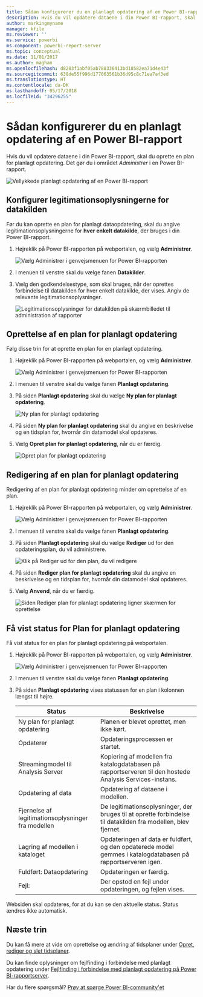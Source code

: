 ```yaml
---
title: Sådan konfigurerer du en planlagt opdatering af en Power BI-rapport
description: Hvis du vil opdatere dataene i din Power BI-rapport, skal du oprette en plan for planlagt opdatering.
author: markingmyname
manager: kfile
ms.reviewer: ''
ms.service: powerbi
ms.component: powerbi-report-server
ms.topic: conceptual
ms.date: 11/01/2017
ms.author: maghan
ms.openlocfilehash: d8283f1abf05ab788336413bd18582ea71d4e43f
ms.sourcegitcommit: 638de55f996d177063561b36d95c8c71ea7af3ed
ms.translationtype: HT
ms.contentlocale: da-DK
ms.lasthandoff: 05/17/2018
ms.locfileid: "34296255"
---
```

# <a name="how-to-configure-power-bi-report-scheduled-refresh"></a>Sådan konfigurerer du en planlagt opdatering af en Power BI-rapport
Hvis du vil opdatere dataene i din Power BI-rapport, skal du oprette en plan for planlagt opdatering. Det gør du i området *Administrer* i en Power BI-rapport.

![Vellykkede planlagt opdatering af en Power BI-rapport](media/configure-scheduled-refresh/scheduled-refresh-success.png)

## <a name="configure-data-source-credentials"></a>Konfigurer legitimationsoplysningerne for datakilden
Før du kan oprette en plan for planlagt dataopdatering, skal du angive legitimationsoplysningerne for **hver enkelt datakilde**, der bruges i din Power BI-rapport.

1. Højreklik på Power BI-rapporten på webportalen, og vælg **Administrer**.
   
    ![Vælg Administrer i genvejsmenuen for Power BI-rapporten](media/configure-scheduled-refresh/manage-power-bi-report.png)
2. I menuen til venstre skal du vælge fanen **Datakilder**.
3. Vælg den godkendelsestype, som skal bruges, når der oprettes forbindelse til datakilden for hver enkelt datakilde, der vises. Angiv de relevante legitimationsoplysninger.
   
    ![Legitimationsoplysninger for datakilden på skærmbilledet til administration af rapporter](media/configure-scheduled-refresh/data-source-credentials.png)

## <a name="creating-a-schedule-refresh-plan"></a>Oprettelse af en plan for planlagt opdatering
Følg disse trin for at oprette en plan for en planlagt opdatering.

1. Højreklik på Power BI-rapporten på webportalen, og vælg **Administrer**.
   
    ![Vælg Administrer i genvejsmenuen for Power BI-rapporten](media/configure-scheduled-refresh/manage-power-bi-report.png)
2. I menuen til venstre skal du vælge fanen **Planlagt opdatering**.
3. På siden **Planlagt opdatering** skal du vælge **Ny plan for planlagt opdatering**.
   
    ![Ny plan for planlagt opdatering](media/configure-scheduled-refresh/new-scheduled-refresh-plan.png)
4. På siden **Ny plan for planlagt opdatering** skal du angive en beskrivelse og en tidsplan for, hvornår din datamodel skal opdateres.
5. Vælg **Opret plan for planlagt opdatering**, når du er færdig.
   
    ![Opret plan for planlagt opdatering](media/configure-scheduled-refresh/create-scheduled-refresh-plan.png)

## <a name="modifying-a-schedule-refresh-plan"></a>Redigering af en plan for planlagt opdatering
Redigering af en plan for planlagt opdatering minder om oprettelse af en plan.

1. Højreklik på Power BI-rapporten på webportalen, og vælg **Administrer**.
   
    ![Vælg Administrer i genvejsmenuen for Power BI-rapporten](media/configure-scheduled-refresh/manage-power-bi-report.png)
2. I menuen til venstre skal du vælge fanen **Planlagt opdatering**.
3. På siden **Planlagt opdatering** skal du vælge **Rediger** ud for den opdateringsplan, du vil administrere.
   
    ![Klik på Rediger ud for den plan, du vil redigere](media/configure-scheduled-refresh/edit-scheduled-refresh-plan.png)
4. På siden **Rediger plan for planlagt opdatering** skal du angive en beskrivelse og en tidsplan for, hvornår din datamodel skal opdateres.
5. Vælg **Anvend**, når du er færdig.
   
    ![Siden Rediger plan for planlagt opdatering ligner skærmen for oprettelse](media/configure-scheduled-refresh/edit-scheduled-refresh-plan-page.png)

## <a name="viewing-the-status-of-schedule-refresh-plan"></a>Få vist status for Plan for planlagt opdatering
Få vist status for en plan for planlagt opdatering på webportalen.

1. Højreklik på Power BI-rapporten på webportalen, og vælg **Administrer**.
   
    ![Vælg Administrer i genvejsmenuen for Power BI-rapporten](media/configure-scheduled-refresh/manage-power-bi-report.png)
2. I menuen til venstre skal du vælge fanen **Planlagt opdatering**.
3. På siden **Planlagt opdatering** vises statussen for en plan i kolonnen længst til højre.
   
   | **Status** | **Beskrivelse** |
   | --- | --- |
   | Ny plan for planlagt opdatering |Planen er blevet oprettet, men ikke kørt. |
   | Opdaterer |Opdateringsprocessen er startet. |
   | Streamingmodel til Analysis Server |Kopiering af modellen fra katalogdatabasen på rapportserveren til den hostede Analysis Services-instans. |
   | Opdatering af data |Opdatering af dataene i modellen. |
   | Fjernelse af legitimationsoplysninger fra modellen |De legitimationsoplysninger, der bruges til at oprette forbindelse til datakilden fra modellen, blev fjernet. |
   | Lagring af modellen i kataloget |Opdateringen af data er fuldført, og den opdaterede model gemmes i katalogdatabasen på rapportserveren igen. |
   | Fuldført: Dataopdatering |Opdateringen er færdig. |
   | Fejl: |Der opstod en fejl under opdateringen, og fejlen vises. |

Websiden skal opdateres, for at du kan se den aktuelle status. Status ændres ikke automatisk.

## <a name="next-steps"></a>Næste trin
Du kan få mere at vide om oprettelse og ændring af tidsplaner under [Opret, rediger og slet tidsplaner](https://docs.microsoft.com/sql/reporting-services/subscriptions/create-modify-and-delete-schedules).

Du kan finde oplysninger om fejlfinding i forbindelse med planlagt opdatering under [Fejlfinding i forbindelse med planlagt opdatering på Power BI-rapportserver](scheduled-refresh-troubleshoot.md).

Har du flere spørgsmål? [Prøv at spørge Power BI-community'et](https://community.powerbi.com/)


